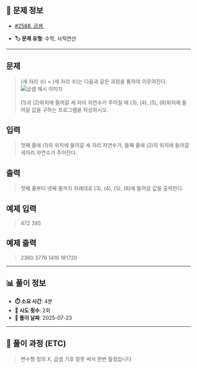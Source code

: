 ## 📍 문제 정보

- [#2588. 곱셈 ](https://www.acmicpc.net/problem/2588)
  <img src="https://static.solved.ac/tier_small/3.svg" width="16" height="16">

- **🏷️ 문제 유형**: 수학, 사칙연산

---

## 문제

> (세 자리 수) × (세 자리 수)는 다음과 같은 과정을 통하여 이루어진다.
>  \
> ![곱셈 예시 이미지](https://www.acmicpc.net/upload/images/f5NhGHVLM4Ix74DtJrwfC97KepPl27s%20(1).png)  
>  \
> (1)과 (2)위치에 들어갈 세 자리 자연수가 주어질 때 (3), (4), (5), (6)위치에 들어갈 값을 구하는 프로그램을 작성하시오.

## 입력

> 첫째 줄에 (1)의 위치에 들어갈 세 자리 자연수가, 둘째 줄에 (2)의 위치에 들어갈 세자리 자연수가 주어진다.

## 출력

> 첫째 줄부터 넷째 줄까지 차례대로 (3), (4), (5), (6)에 들어갈 값을 출력한다.

## 예제 입력

> 472
> 385

## 예제 출력

> 2360
> 3776
> 1416
> 181720

---

## 📊 풀이 정보

- **⏱️ 소요 시간**: 4분
- **🔄 시도 횟수**: 2회
- **📅 풀이 날짜**: 2025-07-23

---

## 💭 풀이 과정 (ETC)

> 변수형 정의 X, 곱셈 기호 잘못 써서 한번 틀렸습니다
